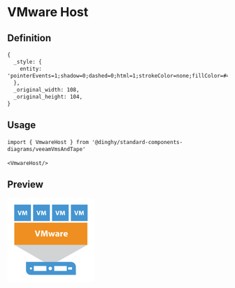 # VMware Host

## Definition

```
{
  _style: { 
    entity: 'pointerEvents=1;shadow=0;dashed=0;html=1;strokeColor=none;fillColor=#4495D1;labelPosition=center;verticalLabelPosition=bottom;verticalAlign=top;align=center;outlineConnect=0;shape=mxgraph.veeam.vmware_host;',
  },
  _original_width: 108,
  _original_height: 104,
}
```

## Usage

```
import { VmwareHost } from '@dinghy/standard-components-diagrams/veeamVmsAndTape'

<VmwareHost/>
```

## Preview

<img src="./vmware-host.png" width="200"/>
